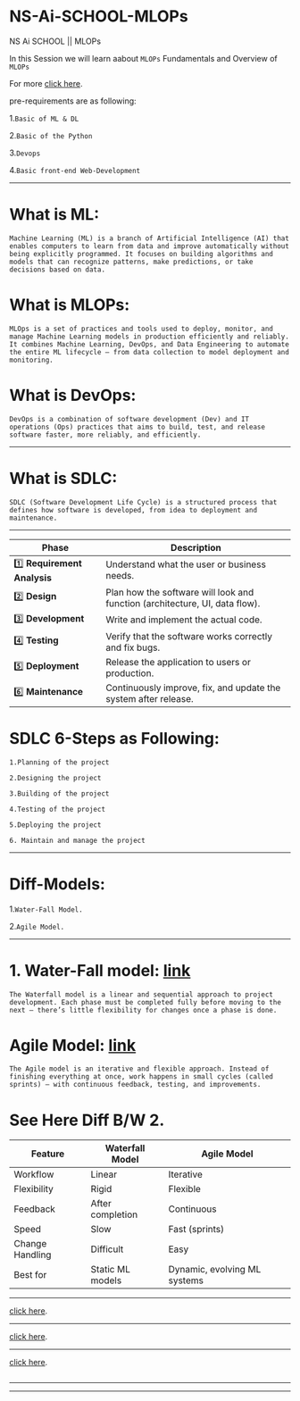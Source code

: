 # NS-Ai-SCHOOL-MLOPs
NS Ai SCHOOL || MLOPs

In this Session we will learn aabout `MLOPs` Fundamentals and Overview of `MLOPs`

For more [click here](https://www.youtube.com/watch?v=jpU8F0M5axo&list=PLmQAMKHKeLZ9iaLWBULDE_hiPtOiHiDz0&index=2).

pre-requirements are as following:

1.`Basic of ML & DL`

2.`Basic of the Python`

3.`Devops`

4.`Basic front-end Web-Development`


-----------------------------------------------------
# What is ML:
`Machine Learning (ML) is a branch of Artificial Intelligence (AI) that enables computers to learn from data and improve automatically without being explicitly programmed.
It focuses on building algorithms and models that can recognize patterns, make predictions, or take decisions based on data.`

# What is MLOPs:  
`MLOps is a set of practices and tools used to deploy, monitor, and manage Machine Learning models in production efficiently and reliably.
It combines Machine Learning, DevOps, and Data Engineering to automate the entire ML lifecycle — from data collection to model deployment and monitoring.`

# What is DevOps:
`DevOps is a combination of software development (Dev) and IT operations (Ops) practices that aims to build, test, and release software faster, more reliably, and efficiently.` 

-----------------------------------------------------
# What is SDLC:
`SDLC (Software Development Life Cycle) is a structured process that defines how software is developed, from idea to deployment and maintenance.`

---------------------------------------------------

| Phase                        | Description                                                                 |
| ---------------------------- | --------------------------------------------------------------------------- |
| 1️⃣ **Requirement Analysis** | Understand what the user or business needs.                                 |
| 2️⃣ **Design**               | Plan how the software will look and function (architecture, UI, data flow). |
| 3️⃣ **Development**          | Write and implement the actual code.                                        |
| 4️⃣ **Testing**              | Verify that the software works correctly and fix bugs.                      |
| 5️⃣ **Deployment**           | Release the application to users or production.                             |
| 6️⃣ **Maintenance**          | Continuously improve, fix, and update the system after release.             |

# SDLC 6-Steps as Following:

`1.Planning of the project`

`2.Designing the project`

`3.Building of the project`

`4.Testing of the project`

`5.Deploying the project`

`6. Maintain and manage the project`


-----------------------------------------------------
# Diff-Models:

1.`Water-Fall Model.`

2.`Agile Model.`

-----------------------------------------------------
# 1. Water-Fall model: [link](https://www.scaler.com/topics/images/several-consecutive-phases-of-the-classical-waterfall-model.webp)
`The Waterfall model is a linear and sequential approach to project development.
Each phase must be completed fully before moving to the next — there’s little flexibility for changes once a phase is done.`


# Agile Model: [link](https://media.geeksforgeeks.org/wp-content/uploads/20230209142829/Capture-660.PNG)
`The Agile model is an iterative and flexible approach.
Instead of finishing everything at once, work happens in small cycles (called sprints) — with continuous feedback, testing, and improvements.`



# See Here Diff B/W 2.

| Feature         | **Waterfall Model** | **Agile Model**              |
| --------------- | ------------------- | ---------------------------- |
| Workflow        | Linear              | Iterative                    |
| Flexibility     | Rigid               | Flexible                     |
| Feedback        | After completion    | Continuous                   |
| Speed           | Slow                | Fast (sprints)               |
| Change Handling | Difficult           | Easy                         |
| Best for        | Static ML models    | Dynamic, evolving ML systems |


-----------------------------------------------------

[click here]().

-----------------------------------------------------

[click here]().

-----------------------------------------------------

[click here]().


`````````````

`````````````



------------------------------



--------------------------------